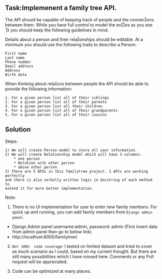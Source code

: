 ## Task:Implemenent a family tree API.

The API should be capable of keeping track of people and the connecons between them. While you have full control to model the enes as you see t you should keep the following guidelines in mind.

Details about a person and their relaonships should be editable. At a minimum you should use the following traits to describe a Person:
	
	First name
	Last name
	Phone number
	Email address
	Address
	Birth date 

When thinking about relaons between people the API should be able to provide the following information:

	1. For a given person list all of their siblings
	2. For a given person list all of their parents
	3. For a given person list all their children
	4. For a given person list all of their grandparents
	5. For a given person list all of their cousins

## Solution

Steps:

	1) We will create Person model to store all user information.
	2) We will create Relationship model which will have 3 columns: 
		* one person
		* Relation with other person
		* above other person
	3) There are 5 APIs in this familytree project. 3 APIs are working perfectly 
	and there is also verbally written logic in docstring of each method to 
	extend it for more better implementation.

Note: 
1. There is no UI implementation for user to enter new family members. 
For quick up and running, you can add family members from `Django admin panel`.
* Django Admin panel username:admin, password: admin (First insert data from 
admin panel then go to below link).
* http://localhost:8000/familytree/

2. `Not 100%  code coverage`: I tested on limited dataset and tried to cover 
as much scenario as I could, based on my current thought. But there are still
many possibilities which I have missed here. Comments or any Pull request will
be appreciated.

3. Code can be optimized at many places.